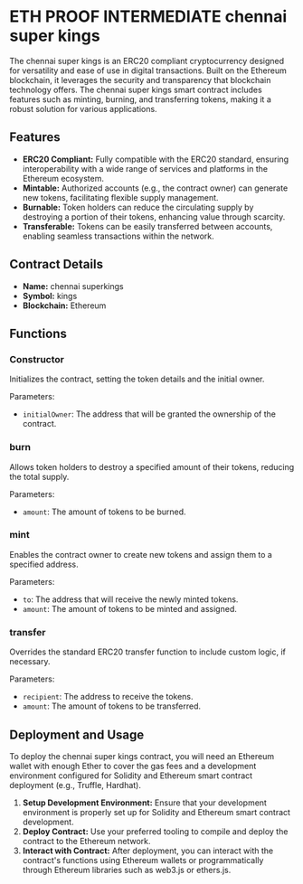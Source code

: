 
# ETH PROOF INTERMEDIATE chennai super kings

The chennai super kings is an ERC20 compliant cryptocurrency designed for versatility and ease of use in digital transactions. Built on the Ethereum blockchain, it leverages the security and transparency that blockchain technology offers. The  chennai super kings smart contract includes features such as minting, burning, and transferring tokens, making it a robust solution for various applications.

## Features

- **ERC20 Compliant:** Fully compatible with the ERC20 standard, ensuring interoperability with a wide range of services and platforms in the Ethereum ecosystem.
- **Mintable:** Authorized accounts (e.g., the contract owner) can generate new tokens, facilitating flexible supply management.
- **Burnable:** Token holders can reduce the circulating supply by destroying a portion of their tokens, enhancing value through scarcity.
- **Transferable:** Tokens can be easily transferred between accounts, enabling seamless transactions within the network.

## Contract Details

- **Name:** chennai superkings
- **Symbol:** kings
- **Blockchain:** Ethereum

## Functions

### Constructor

Initializes the contract, setting the token details and the initial owner.

Parameters:
- `initialOwner`: The address that will be granted the ownership of the contract.

### burn

Allows token holders to destroy a specified amount of their tokens, reducing the total supply.

Parameters:
- `amount`: The amount of tokens to be burned.

### mint

Enables the contract owner to create new tokens and assign them to a specified address.

Parameters:
- `to`: The address that will receive the newly minted tokens.
- `amount`: The amount of tokens to be minted and assigned.

### transfer

Overrides the standard ERC20 transfer function to include custom logic, if necessary.

Parameters:
- `recipient`: The address to receive the tokens.
- `amount`: The amount of tokens to be transferred.

## Deployment and Usage

To deploy the chennai super kings contract, you will need an Ethereum wallet with enough Ether to cover the gas fees and a development environment configured for Solidity and Ethereum smart contract deployment (e.g., Truffle, Hardhat).

1. **Setup Development Environment:** Ensure that your development environment is properly set up for Solidity and Ethereum smart contract development.
2. **Deploy Contract:** Use your preferred tooling to compile and deploy the contract to the Ethereum network.
3. **Interact with Contract:** After deployment, you can interact with the contract's functions using Ethereum wallets or programmatically through Ethereum libraries such as web3.js or ethers.js.
